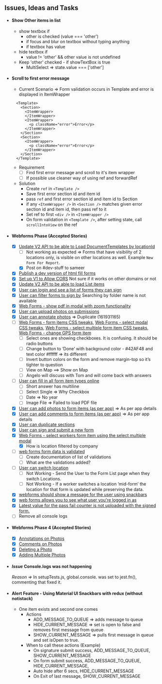 ## Issues, Ideas and Tasks

- #### Show Other items in list
  - show textbox if
    - other is checked (value === 'other')
    - if focus and blur on textbox without typing anything
    - if textbox has value
  - hide textbox if
    - value != 'other' && other value is not undefined
  - Keep 'other' checked - if showTextBox is true
    - MultiSelect => state.value === ['other']

- #### Scroll to first error message
  - Current Scenario => Form validation occurs in Template and error is displayed in ItemWrapper
  ```
    <Template>
      <Section>
        <ItemWrapper>
        </ItemWrapper>
        <ItemWrapper>
          <p className="error">Error</p>
        </ItemWrapper>
      </Section>
      <Section>
        <ItemWrapper>
          <p className="error">Error</p>
        </ItemWrapper>
      </Section>
    </Template>
  ```
  - Requirement
    - [ ] Find first error message and scroll to it's item wrapper
    - [ ] If possible use cleaner way of using ref and forwardRef
  - Solution
    - Create `ref` in `<Template />`
    - Save first error section id and item id 
    - pass `ref` and first error section id and item id to Section
    - if any `<ItemWrapper />` in `<Section />` matches given error section id and item id, then pass ref to it
    - Set ref to first `<div />` in `<ItemWrapper />`
    - On form validation in `<Template />`, after setting state, call `scrollIntoView` on the ref


- #### Webforms Phase (Accepted Stories)
  - [x] [Update V2 API to be able to Load DocumentTemplates by locationId](https://www.pivotaltracker.com/story/show/160000160)
    - [ ] Not working as expected => Forms that have visibility of 2 locations only, is visible on other locations as well. Example `New Form For Report`. 
    - [x] Post on #dev-stuff to sameer
  - [x] [Publish a dev version of html fill forms](https://www.pivotaltracker.com/story/show/159895120)
  - [x] [Set up V1 to Allow CORS](https://www.pivotaltracker.com/story/show/160268031)
      Not sure if it works on other domains or not
  - [x] [Update V2 API to be able to load List items](https://www.pivotaltracker.com/story/show/160587976)
  - [x] [User can login and see a list of forms they can sign](https://www.pivotaltracker.com/story/show/159023665)
  - [x] [User can filter forms to sign by](https://www.pivotaltracker.com/story/show/159023672)
      Searching by folder name is not available
  - [x] [Web Forms - show pdf in modal with zoom functionality](https://www.pivotaltracker.com/story/show/161484930)
  - [x] [User can upload photos on submissions](https://www.pivotaltracker.com/story/show/159023492)
  - [x] [User can annotate photos](https://www.pivotaltracker.com/story/show/159023495) => Duplicate (161931165)
  - [ ] [Web Forms - form items CSS tweaks](https://www.pivotaltracker.com/story/show/161299881),
[Web Forms - select modal CSS tweaks](https://www.pivotaltracker.com/story/show/161446295),
[Web Forms - select multiple form item CSS tweaks](https://www.pivotaltracker.com/story/show/161299944),
[Web Forms - change GPS form item](https://www.pivotaltracker.com/story/show/161586593)
    - [ ] Select ones are showing checkboxes. It is confusing. It should be radio buttons
    - [ ] Change button to ‘Done’  with background color - #42AF48 and text color #ffffff => its different
    - [ ] Invert button colors on the form and remove margin-top so it’s tighter to question
    - [ ] View on Map ==> Show on Map
    - [ ] Angelo will discuss with Tom and will come back with answers
  - [ ] [User can fill in all form item types online](https://www.pivotaltracker.com/story/show/158811777)
    - [ ] Short answer has multiline
    - [ ] Select Single => Why Checkbox
    - [ ] Date => No year
    - [ ] Image File => Failed to load PDF file 
  - [x] [User can add photos to form items (as per app)](https://www.pivotaltracker.com/story/show/159023660) => As per app details
  - [x] [User can add comments to form items (as per app)](https://www.pivotaltracker.com/story/show/159023571) => As per app details
  - [x] [User can duplicate sections](https://www.pivotaltracker.com/story/show/159427709)
  - [x] [User can sign and submit a new form](https://www.pivotaltracker.com/story/show/159023667)
  - [x] [Web Forms - select workers form item using the select multiple modal](https://www.pivotaltracker.com/story/show/161446211)
    - [x] How is location filtered by company
  - [ ] [web forms form data is validated ](https://www.pivotaltracker.com/story/show/161168646) 
    - [ ] Create documentation of list of validations
    - [ ] What are the validations added?
  - [ ] [User can switch location](https://www.pivotaltracker.com/story/show/162652495)
    - [ ] Not Working - Send the User to the Form List page when they switch Locations.
    - [ ] Not Working - If a worker switches a location ‘mid-form’ the location for that form is updated while preserving the data.
  - [x] [webforms should show a message for the user using snackbars](https://www.pivotaltracker.com/story/show/162645763)
  - [x] [web forms allows you to see what user you're logged in as](https://www.pivotaltracker.com/story/show/162643422)
  - [x] [Latest value for the pass fail counter is not uploaded with the signed form.](https://www.pivotaltracker.com/story/show/162719339)
  - [ ] Remove all console logs

- #### Webforms Phase 4 (Accepted Stories)
  - [x] [Annotations on Photos](https://www.pivotaltracker.com/story/show/161931165)
  - [x] [Comments on Photos](https://www.pivotaltracker.com/story/show/161931099)
  - [x] [Deleting a Photo](https://www.pivotaltracker.com/story/show/161931313)
  - [x] [Adding Multiple Photos](https://www.pivotaltracker.com/story/show/161931387)

- #### *Issue* Console.logs was not happening
  *Reason =>* In setupTests.js, global.console. was set to jest.fn(), commenting that fixed it.

- #### Alert Feature - Using Material UI Snackbars with redux (without notistack)
  - One item exists and second one comes
    - Actions
      - ADD_MESSAGE_TO_QUEUE => adds message to queue
      - HIDE_CURRENT_MESSAGE => set is open to false and removes first message from queue
      - SHOW_CURRENT_MESSAGE => pulls first message in queue and set isOpen to true.
    - When to call these actions (Example)
      - On signature submit success, ADD_MESSAGE_TO_QUEUE, SHOW_CURRENT_MESSAGE
      - On form submit success, ADD_MESSAGE_TO_QUEUE, HIDE_CURRENT_MESSAGE, 
      - Auto hide after 6 secs, HIDE_CURRENT_MESSAGE
      - On Exit of last message, SHOW_CURRENT_MESSAGE

